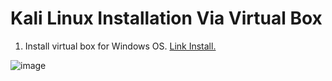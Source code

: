 # Kali Linux Installation Via Virtual Box

1. Install virtual box for Windows OS. [Link Install.](https://www.virtualbox.org/wiki/Downloads)

![image](https://github.com/user-attachments/assets/310270d3-395c-44f1-b311-c1a021594aa1)

